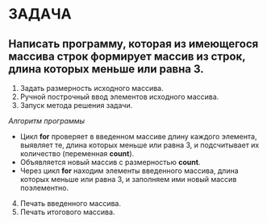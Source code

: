 # **ЗАДАЧА**
## Написать программу, которая из имеющегося массива строк формирует массив из строк, длина которых меньше или равна 3.

1. Задать размерность исходного массива.
2. Ручной построчный ввод элементов исходного массива.
3. Запуск метода решения задачи.

*Алгоритм программы*

+ Цикл **for** проверяет в введенном массиве длину каждого элемента, выявляет те, длина которых меньше или равна 3, и подсчитывает их количество (переменная __count__).
+ Объявляется новый массив с размерностью __count__.
+ Через цикл **for** находим элементы введенного массива, длина которых меньше или равна 3, и заполняем ими новый массив поэлементно.

4. Печать введенного массива.
5. Печать итогового массива.


